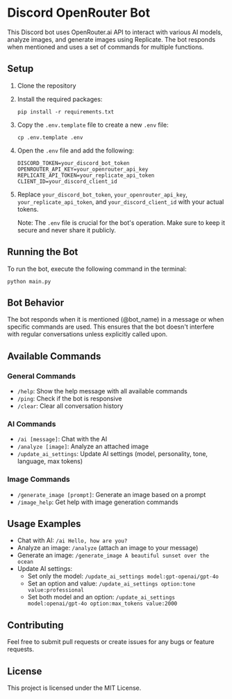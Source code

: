# Discord OpenRouter Bot

This Discord bot uses OpenRouter.ai API to interact with various AI models, analyze images, and generate images using Replicate. The bot responds when mentioned and uses a set of commands for multiple functions.

## Setup

1. Clone the repository
2. Install the required packages:
   ```
   pip install -r requirements.txt
   ```
3. Copy the `.env.template` file to create a new `.env` file:
   ```
   cp .env.template .env
   ```
4. Open the `.env` file and add the following:
   ```
   DISCORD_TOKEN=your_discord_bot_token
   OPENROUTER_API_KEY=your_openrouter_api_key
   REPLICATE_API_TOKEN=your_replicate_api_token
   CLIENT_ID=your_discord_client_id
   ```
5. Replace `your_discord_bot_token`, `your_openrouter_api_key`, `your_replicate_api_token`, and `your_discord_client_id` with your actual tokens.

   Note: The `.env` file is crucial for the bot's operation. Make sure to keep it secure and never share it publicly.

## Running the Bot

To run the bot, execute the following command in the terminal:

```
python main.py
```

## Bot Behavior

The bot responds when it is mentioned (@bot_name) in a message or when specific commands are used. This ensures that the bot doesn't interfere with regular conversations unless explicitly called upon.

## Available Commands

### General Commands
- `/help`: Show the help message with all available commands
- `/ping`: Check if the bot is responsive
- `/clear`: Clear all conversation history

### AI Commands
- `/ai [message]`: Chat with the AI
- `/analyze [image]`: Analyze an attached image
- `/update_ai_settings`: Update AI settings (model, personality, tone, language, max tokens)

### Image Commands
- `/generate_image [prompt]`: Generate an image based on a prompt
- `/image_help`: Get help with image generation commands

## Usage Examples

- Chat with AI: `/ai Hello, how are you?`
- Analyze an image: `/analyze` (attach an image to your message)
- Generate an image: `/generate_image A beautiful sunset over the ocean`
- Update AI settings:
  - Set only the model: `/update_ai_settings model:gpt-openai/gpt-4o`
  - Set an option and value: `/update_ai_settings option:tone value:professional`
  - Set both model and an option: `/update_ai_settings model:openai/gpt-4o option:max_tokens value:2000`

## Contributing

Feel free to submit pull requests or create issues for any bugs or feature requests.

## License

This project is licensed under the MIT License.
